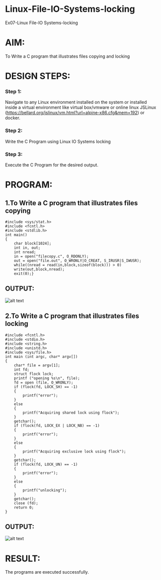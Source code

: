# Linux-File-IO-Systems-locking
Ex07-Linux File-IO Systems-locking
# AIM:
To Write a C program that illustrates files copying and locking

# DESIGN STEPS:

### Step 1:

Navigate to any Linux environment installed on the system or installed inside a virtual environment like virtual box/vmware or online linux JSLinux (https://bellard.org/jslinux/vm.html?url=alpine-x86.cfg&mem=192) or docker.

### Step 2:

Write the C Program using Linux IO Systems locking

### Step 3:

Execute the C Program for the desired output. 

# PROGRAM:

## 1.To Write a C program that illustrates files copying 
```
#include <sys/stat.h>
#include <fcntl.h>
#include <stdlib.h>
int main()
{
    char block[1024];
    int in, out;
    int nread;
    in = open("filecopy.c", O_RDONLY);
    out = open("file.out", O_WRONLY|O_CREAT, S_IRUSR|S_IWUSR);
    while((nread = read(in,block,sizeof(block))) > 0)
    write(out,block,nread);
    exit(0);}
```
## OUTPUT:
![alt text](<Screenshot from 2024-05-14 13-07-05.png>)
## 2.To Write a C program that illustrates files locking
```
#include <fcntl.h>
#include <stdio.h>
#include <string.h>
#include <unistd.h>
#include <sys/file.h>
int main (int argc, char* argv[])
{
    char* file = argv[1];
    int fd;
    struct flock lock;
    printf ("opening %s\n", file);
    fd = open (file, O_WRONLY);
    if (flock(fd, LOCK_SH) == -1)
    {
        printf("error");
    }
    else
    {
        printf("Acquiring shared lock using flock");
    }
    getchar();
    if (flock(fd, LOCK_EX | LOCK_NB) == -1)
    {
        printf("error");
    }
    else
    {
        printf("Acquiring exclusive lock using flock");
    }
    getchar();
    if (flock(fd, LOCK_UN) == -1)
    {
        printf("error");
    }
    else
    {
        printf("unlocking");
    }
    getchar();
    close (fd);
    return 0;
}

```
## OUTPUT:
![alt text](<Screenshot from 2024-05-14 13-09-53.png>)

# RESULT:
The programs are executed successfully.

